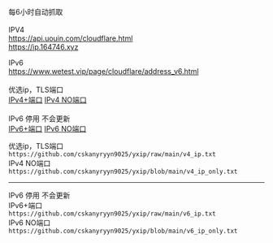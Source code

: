 每6小时自动抓取<br><br>
IPV4<br>
https://api.uouin.com/cloudflare.html<br>
https://ip.164746.xyz<br>

IPv6<br>
https://www.wetest.vip/page/cloudflare/address_v6.html<br><br>
优选ip，TLS端口<br>
[IPv4+端口](/v4_ip.txt) [IPv4 NO端口](/v4_ip_only.txt)<br><br>
IPv6 停用 不会更新<br>
[IPv6+端口](/v6_ip.txt) [IPv6 NO端口](/v6_ip_only.txt)

优选ip，TLS端口<br>
`https://github.com/cskanyryyn9025/yxip/raw/main/v4_ip.txt`<br>
 IPv4 NO端口<br>
`https://github.com/cskanyryyn9025/yxip/blob/main/v4_ip_only.txt`<br>

-----
IPv6 停用 不会更新<br>
IPv6+端口<br>
`https://github.com/cskanyryyn9025/yxip/raw/main/v6_ip.txt`<br>
IPv6 NO端口<br>
`https://github.com/cskanyryyn9025/yxip/blob/main/v6_ip_only.txt`<br>